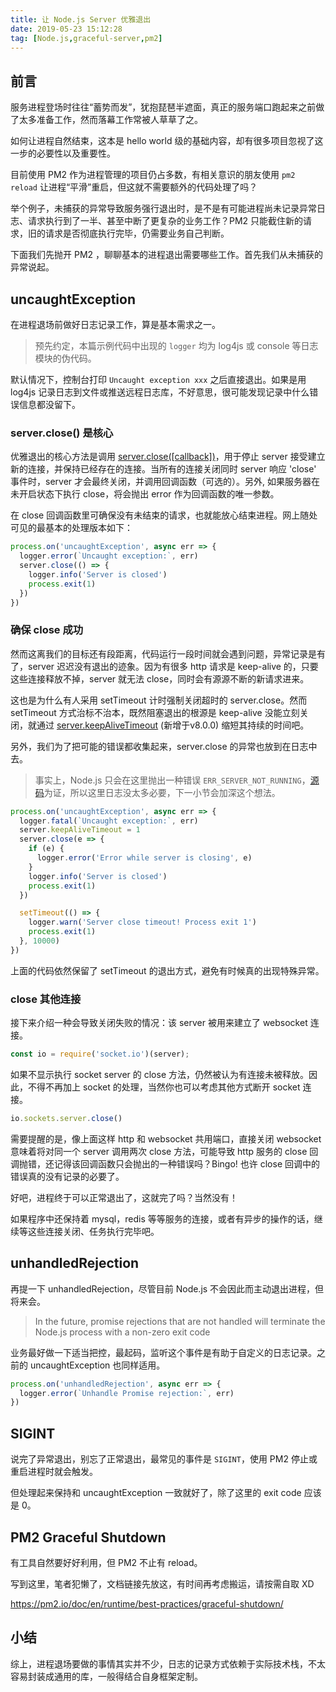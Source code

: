 ```yaml
---
title: 让 Node.js Server 优雅退出
date: 2019-05-23 15:12:28
tag: [Node.js,graceful-server,pm2]
---
```


## 前言
服务进程登场时往往“蓄势而发”，犹抱琵琶半遮面，真正的服务端口跑起来之前做了太多准备工作，然而落幕工作常被人草草了之。

如何让进程自然结束，这本是 hello world 级的基础内容，却有很多项目忽视了这一步的必要性以及重要性。

目前使用 PM2 作为进程管理的项目仍占多数，有相关意识的朋友使用 `pm2 reload` 让进程“平滑”重启，但这就不需要额外的代码处理了吗？

举个例子，未捕获的异常导致服务强行退出时，是不是有可能进程尚未记录异常日志、请求执行到了一半、甚至中断了更复杂的业务工作？PM2 只能截住新的请求，旧的请求是否彻底执行完毕，仍需要业务自己判断。

下面我们先抛开 PM2 ，聊聊基本的进程退出需要哪些工作。首先我们从未捕获的异常说起。

<!--more-->

## uncaughtException

在进程退场前做好日志记录工作，算是基本需求之一。

> 预先约定，本篇示例代码中出现的 `logger` 均为 log4js 或 console 等日志模块的伪代码。

默认情况下，控制台打印 `Uncaught exception xxx` 之后直接退出。如果是用 log4js 记录日志到文件或推送远程日志库，不好意思，很可能发现记录中什么错误信息都没留下。

### server.close() 是核心

优雅退出的核心方法是调用 [server.close([callback])](https://nodejs.org/api/net.html#net_server_close_callback)，用于停止 server 接受建立新的连接，并保持已经存在的连接。当所有的连接关闭同时 server 响应 'close' 事件时，server 才会最终关闭，并调用回调函数（可选的）。另外, 如果服务器在未开启状态下执行 close，将会抛出 error 作为回调函数的唯一参数。

在 close 回调函数里可确保没有未结束的请求，也就能放心结束进程。网上随处可见的最基本的处理版本如下：

```js
process.on('uncaughtException', async err => {
  logger.error(`Uncaught exception:`, err)
  server.close(() => {
    logger.info('Server is closed')
    process.exit(1)
  })
})
```

### 确保 close 成功

然而这离我们的目标还有段距离，代码运行一段时间就会遇到问题，异常记录是有了，server 迟迟没有退出的迹象。因为有很多 http 请求是 keep-alive 的，只要这些连接释放不掉，server 就无法 close，同时会有源源不断的新请求进来。

这也是为什么有人采用 setTimeout 计时强制关闭超时的 server.close。然而 setTimeout 方式治标不治本，既然阻塞退出的根源是 keep-alive 没能立刻关闭，就通过 [server.keepAliveTimeout](https://nodejs.org/api/http.html#http_server_keepalivetimeout) (新增于v8.0.0) 缩短其持续的时间吧。

另外，我们为了把可能的错误都收集起来，server.close 的异常也放到在日志中去。

> 事实上，Node.js 只会在这里抛出一种错误 `ERR_SERVER_NOT_RUNNING`，[源码](https://github.com/nodejs/node/blob/master/lib/net.js#L1517)为证，所以这里日志没太多必要，下一小节会加深这个想法。

```js
process.on('uncaughtException', async err => {
  logger.fatal(`Uncaught exception:`, err)
  server.keepAliveTimeout = 1
  server.close(e => {
    if (e) {
      logger.error('Error while server is closing', e)
    }
    logger.info('Server is closed')
    process.exit(1)
  })

  setTimeout(() => {
    logger.warn('Server close timeout! Process exit 1')
    process.exit(1)
  }, 10000)
})
```

上面的代码依然保留了 setTimeout 的退出方式，避免有时候真的出现特殊异常。

### close 其他连接

接下来介绍一种会导致关闭失败的情况：该 server 被用来建立了 websocket 连接。
```js
const io = require('socket.io')(server);
```

如果不显示执行 socket server 的 close 方法，仍然被认为有连接未被释放。因此，不得不再加上 socket 的处理，当然你也可以考虑其他方式断开 socket 连接。

```js
io.sockets.server.close()
```

需要提醒的是，像上面这样 http 和 websocket 共用端口，直接关闭 websocket 意味着将对同一个 server 调用两次 close 方法，可能导致 http 服务的 close 回调抛错，还记得该回调函数只会抛出的一种错误吗？Bingo! 也许 close 回调中的错误真的没有记录的必要了。

好吧，进程终于可以正常退出了，这就完了吗？当然没有！

如果程序中还保持着 mysql，redis 等等服务的连接，或者有异步的操作的话，继续等这些连接关闭、任务执行完毕吧。

## unhandledRejection
再提一下 unhandledRejection，尽管目前 Node.js 不会因此而主动退出进程，但将来会。

> In the future, promise rejections that are not handled will terminate the Node.js process with a non-zero exit code

业务最好做一下适当把控，最起码，监听这个事件是有助于自定义的日志记录。之前的 uncaughtException 也同样适用。

```js
process.on('unhandledRejection', async err => {
  logger.error(`Unhandle Promise rejection:`, err)
})
```

## SIGINT
说完了异常退出，别忘了正常退出，最常见的事件是 `SIGINT`，使用 PM2 停止或重启进程时就会触发。

但处理起来保持和 uncaughtException 一致就好了，除了这里的 exit code 应该是 0。

## PM2 Graceful Shutdown
有工具自然要好好利用，但 PM2 不止有 reload。

写到这里，笔者犯懒了，文档链接先放这，有时间再考虑搬运，请按需自取 XD

https://pm2.io/doc/en/runtime/best-practices/graceful-shutdown/

## 小结
综上，进程退场要做的事情其实并不少，日志的记录方式依赖于实际技术栈，不太容易封装成通用的库，一般得结合自身框架定制。
